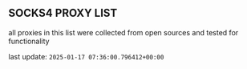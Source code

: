 ## SOCKS4 PROXY LIST

all proxies in this list were collected from open sources and tested for functionality

last update: `2025-01-17 07:36:00.796412+00:00`